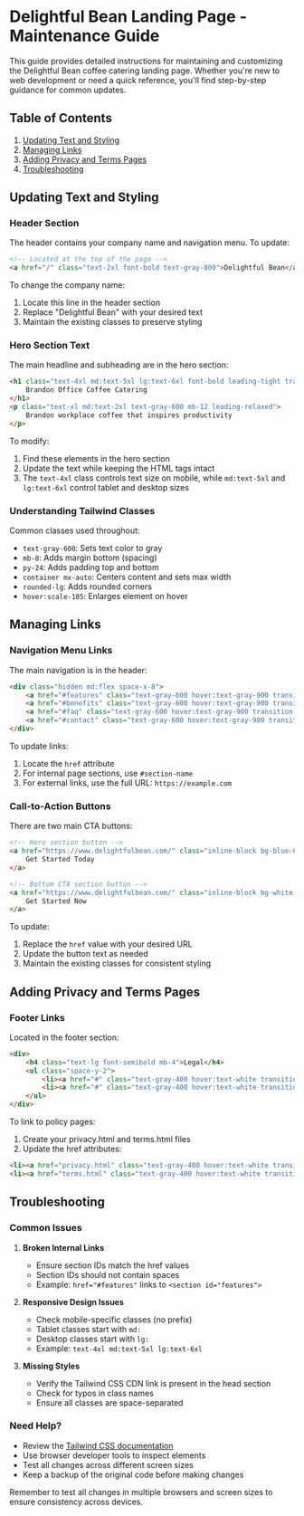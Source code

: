# Delightful Bean Landing Page - Maintenance Guide

This guide provides detailed instructions for maintaining and customizing the Delightful Bean coffee catering landing page. Whether you're new to web development or need a quick reference, you'll find step-by-step guidance for common updates.

## Table of Contents
1. [Updating Text and Styling](#updating-text-and-styling)
2. [Managing Links](#managing-links)
3. [Adding Privacy and Terms Pages](#adding-privacy-and-terms-pages)
4. [Troubleshooting](#troubleshooting)

## Updating Text and Styling

### Header Section
The header contains your company name and navigation menu. To update:

```html
<!-- Located at the top of the page -->
<a href="/" class="text-2xl font-bold text-gray-800">Delightful Bean</a>
```

To change the company name:
1. Locate this line in the header section
2. Replace "Delightful Bean" with your desired text
3. Maintain the existing classes to preserve styling

### Hero Section Text
The main headline and subheading are in the hero section:

```html
<h1 class="text-4xl md:text-5xl lg:text-6xl font-bold leading-tight tracking-tight text-gray-900 mb-8">
    Brandon Office Coffee Catering
</h1>
<p class="text-xl md:text-2xl text-gray-600 mb-12 leading-relaxed">
    Brandon workplace coffee that inspires productivity
</p>
```

To modify:
1. Find these elements in the hero section
2. Update the text while keeping the HTML tags intact
3. The `text-4xl` class controls text size on mobile, while `md:text-5xl` and `lg:text-6xl` control tablet and desktop sizes

### Understanding Tailwind Classes
Common classes used throughout:
- `text-gray-600`: Sets text color to gray
- `mb-8`: Adds margin bottom (spacing)
- `py-24`: Adds padding top and bottom
- `container mx-auto`: Centers content and sets max width
- `rounded-lg`: Adds rounded corners
- `hover:scale-105`: Enlarges element on hover

## Managing Links

### Navigation Menu Links
The main navigation is in the header:

```html
<div class="hidden md:flex space-x-8">
    <a href="#features" class="text-gray-600 hover:text-gray-900 transition-colors duration-300">Features</a>
    <a href="#benefits" class="text-gray-600 hover:text-gray-900 transition-colors duration-300">Benefits</a>
    <a href="#faq" class="text-gray-600 hover:text-gray-900 transition-colors duration-300">FAQ</a>
    <a href="#contact" class="text-gray-600 hover:text-gray-900 transition-colors duration-300">Contact</a>
</div>
```

To update links:
1. Locate the `href` attribute
2. For internal page sections, use `#section-name`
3. For external links, use the full URL: `https://example.com`

### Call-to-Action Buttons
There are two main CTA buttons:

```html
<!-- Hero section button -->
<a href="https://www.delightfulbean.com/" class="inline-block bg-blue-600 text-white px-8 py-4 rounded-lg">
    Get Started Today
</a>

<!-- Bottom CTA section button -->
<a href="https://www.delightfulbean.com/" class="inline-block bg-white text-blue-600 px-8 py-4 rounded-lg">
    Get Started Now
</a>
```

To update:
1. Replace the `href` value with your desired URL
2. Update the button text as needed
3. Maintain the existing classes for consistent styling

## Adding Privacy and Terms Pages

### Footer Links
Located in the footer section:

```html
<div>
    <h4 class="text-lg font-semibold mb-4">Legal</h4>
    <ul class="space-y-2">
        <li><a href="#" class="text-gray-400 hover:text-white transition-colors duration-300">Privacy Policy</a></li>
        <li><a href="#" class="text-gray-400 hover:text-white transition-colors duration-300">Terms of Service</a></li>
    </ul>
</div>
```

To link to policy pages:
1. Create your privacy.html and terms.html files
2. Update the href attributes:
```html
<li><a href="privacy.html" class="text-gray-400 hover:text-white transition-colors duration-300">Privacy Policy</a></li>
<li><a href="terms.html" class="text-gray-400 hover:text-white transition-colors duration-300">Terms of Service</a></li>
```

## Troubleshooting

### Common Issues

1. **Broken Internal Links**
   - Ensure section IDs match the href values
   - Section IDs should not contain spaces
   - Example: `href="#features"` links to `<section id="features">`

2. **Responsive Design Issues**
   - Check mobile-specific classes (no prefix)
   - Tablet classes start with `md:`
   - Desktop classes start with `lg:`
   - Example: `text-4xl md:text-5xl lg:text-6xl`

3. **Missing Styles**
   - Verify the Tailwind CSS CDN link is present in the head section
   - Check for typos in class names
   - Ensure all classes are space-separated

### Need Help?
- Review the [Tailwind CSS documentation](https://tailwindcss.com/docs)
- Use browser developer tools to inspect elements
- Test all changes across different screen sizes
- Keep a backup of the original code before making changes

Remember to test all changes in multiple browsers and screen sizes to ensure consistency across devices.